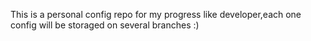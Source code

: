 This is a personal config repo for my progress like developer,each one config will be storaged on several branches :)
